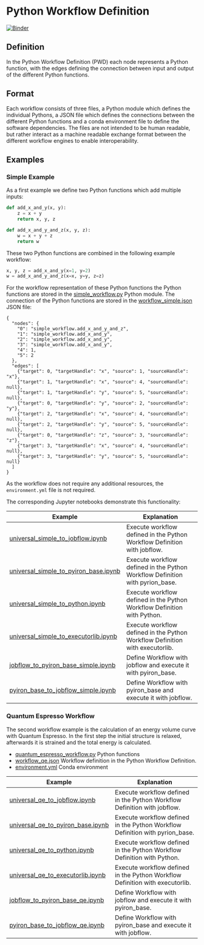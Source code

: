 # Python Workflow Definition
[![Binder](https://mybinder.org/badge_logo.svg)](https://mybinder.org/v2/gh/pyiron-dev/python-workflow-definition/HEAD)

## Definition
In the Python Workflow Definition (PWD) each node represents a Python function, with the edges defining the connection 
between input and output of the different Python functions. 

## Format
Each workflow consists of three files, a Python module which defines the individual Pythons, a JSON file which defines
the connections between the different Python functions and a conda environment file to define the software dependencies.
The files are not intended to be human readable, but rather interact as a machine readable exchange format between the 
different workflow engines to enable interoperability. 

## Examples
### Simple Example 
As a first example we define two Python functions which add multiple inputs: 
```python
def add_x_and_y(x, y):
    z = x + y
    return x, y, z

def add_x_and_y_and_z(x, y, z):
    w = x + y + z
    return w
```
These two Python functions are combined in the following example workflow:
```python
x, y, z = add_x_and_y(x=1, y=2)
w = add_x_and_y_and_z(x=x, y=y, z=z)
```
For the workflow representation of these Python functions the Python functions are stored in the [simple_workflow.py](simple_workflow.py)
Python module. The connection of the Python functions are stored in the [workflow_simple.json](workflow_simple.json) 
JSON file:
```
{
  "nodes": {
    "0": "simple_workflow.add_x_and_y_and_z",
    "1": "simple_workflow.add_x_and_y",
    "2": "simple_workflow.add_x_and_y",
    "3": "simple_workflow.add_x_and_y",
    "4": 1,
    "5": 2
  },
  "edges": [
    {"target": 0, "targetHandle": "x", "source": 1, "sourceHandle": "x"},
    {"target": 1, "targetHandle": "x", "source": 4, "sourceHandle": null},
    {"target": 1, "targetHandle": "y", "source": 5, "sourceHandle": null},
    {"target": 0, "targetHandle": "y", "source": 2, "sourceHandle": "y"},
    {"target": 2, "targetHandle": "x", "source": 4, "sourceHandle": null},
    {"target": 2, "targetHandle": "y", "source": 5, "sourceHandle": null},
    {"target": 0, "targetHandle": "z", "source": 3, "sourceHandle": "z"},
    {"target": 3, "targetHandle": "x", "source": 4, "sourceHandle": null},
    {"target": 3, "targetHandle": "y", "source": 5, "sourceHandle": null}
  ]
}
```
As the workflow does not require any additional resources, the `environment.yml` file is not required. 

The corresponding Jupyter notebooks demonstrate this functionality:

| Example                                                                        | Explanation                                                                  | 
|--------------------------------------------------------------------------------|------------------------------------------------------------------------------|
| [universal_simple_to_jobflow.ipynb](universal_simple_to_jobflow.ipynb)         | Execute workflow defined in the Python Workflow Definition with jobflow.     |
| [universal_simple_to_pyiron_base.ipynb](universal_simple_to_pyiron_base.ipynb) | Execute workflow defined in the Python Workflow Definition with pyrion_base. |
| [universal_simple_to_python.ipynb](universal_simple_to_python.ipynb)           | Execute workflow defined in the Python Workflow Definition with Python.      |
| [universal_simple_to_executorlib.ipynb](universal_simple_to_executorlib.ipynb) | Execute workflow defined in the Python Workflow Definition with executorlib. |
| [jobflow_to_pyiron_base_simple.ipynb](jobflow_to_pyiron_base_simple.ipynb)     | Define Workflow with jobflow and execute it with pyiron_base.                |
| [pyiron_base_to_jobflow_simple.ipynb](pyiron_base_to_jobflow_simple.ipynb)     | Define Workflow with pyiron_base and execute it with jobflow.                |

### Quantum Espresso Workflow
The second workflow example is the calculation of an energy volume curve with Quantum Espresso. In the first step the 
initial structure is relaxed, afterwards it is strained and the total energy is calculated. 
* [quantum_espresso_workflow.py](quantum_espresso_workflow.py) Python functions 
* [workflow_qe.json](workflow_qe.json) Workflow definition in the Python Workflow Definition.
* [environment.yml](environment.yml) Conda environment

| Example                                                                | Explanation                                                                  | 
|------------------------------------------------------------------------|------------------------------------------------------------------------------|
| [universal_qe_to_jobflow.ipynb](universal_qe_to_jobflow.ipynb)         | Execute workflow defined in the Python Workflow Definition with jobflow.     |
| [universal_qe_to_pyiron_base.ipynb](universal_qe_to_pyiron_base.ipynb) | Execute workflow defined in the Python Workflow Definition with pyrion_base. |
| [universal_qe_to_python.ipynb](universal_qe_to_python.ipynb)           | Execute workflow defined in the Python Workflow Definition with Python.      |
| [universal_qe_to_executorlib.ipynb](universal_qe_to_executorlib.ipynb) | Execute workflow defined in the Python Workflow Definition with executorlib. |
| [jobflow_to_pyiron_base_qe.ipynb](jobflow_to_pyiron_base_qe.ipynb)     | Define Workflow with jobflow and execute it with pyiron_base.                |
| [pyiron_base_to_jobflow_qe.ipynb](pyiron_base_to_jobflow_qe.ipynb)     | Define Workflow with pyiron_base and execute it with jobflow.                |
